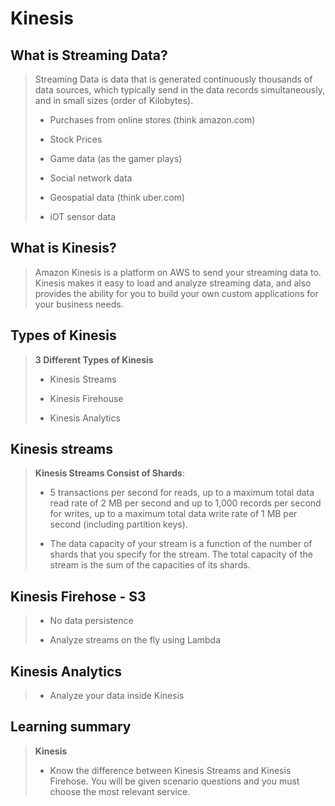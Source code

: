 # Kinesis

## What is Streaming Data?

> Streaming Data is data that is generated continuously thousands of data sources, which typically send in the data records simultaneously, and in small sizes (order of Kilobytes).
>
> * Purchases from online stores (think amazon.com)
>
> * Stock Prices
>
> * Game data (as the gamer plays)
>
> * Social network data
>
> * Geospatial data (think uber.com)
>
> * iOT sensor data

## What is Kinesis?

> Amazon Kinesis is a platform on AWS to send your streaming data to. Kinesis makes it easy to load and analyze streaming data, and also provides the ability for you to build your own custom applications for your business needs.

## Types of Kinesis

> **3 Different Types of Kinesis**
>
> * Kinesis Streams
>
> * Kinesis Firehouse
>
> * Kinesis Analytics

## Kinesis streams

> **Kinesis Streams Consist of Shards**:
>
> * 5 transactions per second for reads, up to a maximum total data read rate of 2 MB per second and up to 1,000 records per second for writes, up to a maximum total data write rate of 1 MB per second (including partition keys).
>
> * The data capacity of your stream is a function of the number of shards that you specify for the stream. The total capacity of the stream is the sum of the capacities of its shards.

## Kinesis Firehose - S3

> * No data persistence
>
> * Analyze streams on the fly using Lambda

## Kinesis Analytics

> * Analyze your data inside Kinesis

## Learning summary

> **Kinesis**
>
> * Know the difference between Kinesis Streams and Kinesis Firehose. You will be given scenario questions and you must choose the most relevant service.
